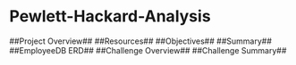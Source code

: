 # Pewlett-Hackard-Analysis

##Project Overview##
##Resources##
##Objectives##
##Summary##
##EmployeeDB ERD##
##Challenge Overview##
##Challenge Summary##
